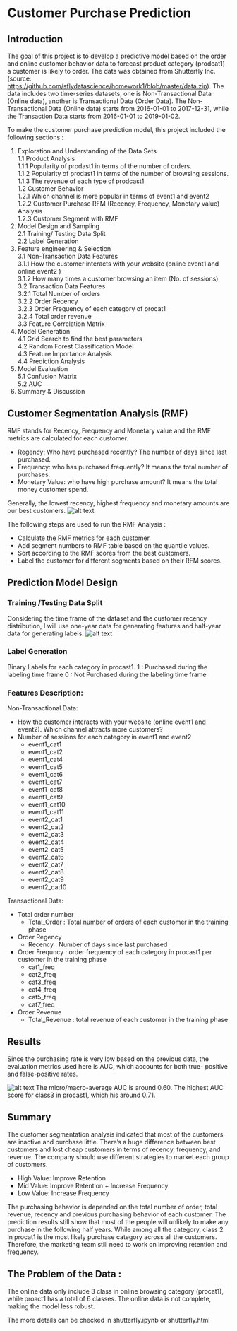 # Customer Purchase Prediction 

## Introduction
The goal of this project is to develop a predictive model based on the order and online customer behavior data to forecast product category (prodcat1) a customer is likely to order.  The data was obtained from Shutterfly Inc. (source: https://github.com/sflydatascience/homework1/blob/master/data.zip). The data includes two time-series datasets, one is Non-Transactional Data (Online data), another is Transactional Data (Order Data). The Non-Transactional Data (Online data) starts from 2016-01-01 to 2017-12-31, while the Transaction Data starts from 2016-01-01 to 2019-01-02.

To make the customer purchase prediction model, this project included the following sections :
1.	Exploration and Understanding of the Data Sets<br/>
    1.1	Product Analysis<br/>
        1.1.1	Popularity of prodast1 in terms of the number of orders.<br/>
        1.1.2	Popularity of prodast1 in terms of the number of browsing sessions.<br/>
        1.1.3	The revenue of each type of prodcast1<br/>
    1.2	Customer Behavior<br/>
        1.2.1	Which channel is more popular in terms of event1 and event2<br/>
        1.2.2	Customer Purchase RFM (Recency, Frequency, Monetary value)  Analysis  <br/>
        1.2.3	Customer Segment with RMF <br/>
2.	Model Design and Sampling <br/>
    2.1	Training/ Testing Data Split <br/>
    2.2	 Label Generation <br/>
3.	Feature engineering & Selection <br/>
    3.1	Non-Transaction Data Features <br/>
        3.1.1	How the customer interacts with your website (online event1 and online event2 )<br/>
        3.1.2	How many times a customer browsing an item (No. of sessions) <br/>
    3.2	Transaction Data Features<br/>
        3.2.1	Total Number of orders <br/>
        3.2.2	Order Recency <br/>
        3.2.3	Order Frequency of each category of procat1 <br/>
        3.2.4	Total order revenue<br/>
    3.3	Feature Correlation Matrix <br/>
4.	Model Generation  <br/>
    4.1	Grid Search to find the best parameters <br/>
    4.2	Random Forest Classification Model<br/>
    4.3	Feature Importance Analysis <br/>
    4.4 Prediction Analysis<br/>
5.	Model Evaluation <br/>
    5.1	Confusion Matrix <br/>
    5.2	 AUC<br/>
6.	Summary & Discussion <br/>


## Customer Segmentation Analysis (RMF)
RMF stands for Recency, Frequency and Monetary value and the RMF metrics are calculated for each customer.  
- Regency: Who have purchased recently? The number of days since last purchased. 
- Frequency: who has purchased frequently? It means the total number of purchases. 
- Monetary Value: who have high purchase amount? It means the total money customer spend.

Generally, the lowest recency, highest frequency and monetary amounts are our best customers. 
![alt text](https://github.com/zhlli1/Customer-Purchase-Prediction-/blob/master/RMF.png)

The following steps are used to run the RMF Analysis : 
- Calculate the RMF metrics for each customer.
- Add segment numbers to RMF table based on the quantile values.
- Sort according to the RMF scores from the best customers.
- Label the customer for different segments based on their RFM scores.

## Prediction Model Design

### Training /Testing Data Split 
Considering the time frame of the dataset and the customer recency distribution, I will use one-year data for generating features and half-year data for generating labels.
![alt text](https://github.com/zhlli1/Customer-Purchase-Prediction-/blob/master/trainTestSplit.jpg)

### Label Generation 
Binary Labels for each category in procast1. 
1 : Purchased during the labeling time frame 
0 : Not Purchased during the labeling time frame

### Features Description: 
Non-Transactional Data:
- How the customer interacts with your website (online event1 and event2). Which channel attracts more customers?
 - Number of sessions for each category in event1 and event2 
   - event1_cat1 
   - event1_cat2 
   - event1_cat4 
   - event1_cat5 
   - event1_cat6 
   - event1_cat7 
   - event1_cat8 
   - event1_cat9 
   - event1_cat10
   - event1_cat11
   - event2_cat1 
   - event2_cat2 
   - event2_cat3 
   - event2_cat4 
   - event2_cat5 
   - event2_cat6 
   - event2_cat7 
   - event2_cat8 
   - event2_cat9 
   - event2_cat10

Transactional Data: 
- Total order number  
   - Total_Order : Total number of orders of each customer in the training phase 
- Order Regency 
   - Recency : Number of days since last purchased 
- Order Frequncy  : order frequency of each category in procast1 per customer in the training phase 
   - cat1_freq
   - cat2_freq
   - cat3_freq
   - cat4_freq
   - cat5_freq
   - cat7_freq
- Order Revenue 
   - Total_Revenue : total revenue of each customer in the training phase

## Results 
Since the purchasing rate is very low based on the previous data, the evaluation metrics used here is AUC, which accounts for both true- positive and false-positive rates.  

![alt text](https://github.com/zhlli1/Customer-Purchase-Prediction-/blob/master/auc.png)
The micro/macro-average AUC is around 0.60.  The highest AUC score for class3 in procast1, which his around 0.71.

## Summary 
The customer segmentation analysis indicated that most of the customers are inactive and purchase little. There’s a huge difference between best customers and lost cheap customers in terms of recency, frequency, and revenue.  The company should use different strategies to market each group of customers. 

- High Value: Improve Retention
- Mid Value: Improve Retention + Increase Frequency
- Low Value: Increase Frequency

The purchasing behavior is depended on the total number of order, total revenue, recency and previous purchasing behavior of each customer. The prediction results still show that most of the people will unlikely to make any purchase in the following half years. While among all the category, class 2 in procat1 is the most likely purchase category across all the customers.  Therefore, the marketing team still need to work on improving retention and frequency. 

## The Problem of the Data : 

The online data only include 3 class in online browsing category (procat1), while proact1 has a total of 6 classes. The online data is not complete, making the model less robust. 




The more details can be checked in shutterfly.ipynb or shutterfly.html


